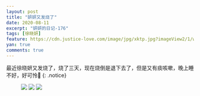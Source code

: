 ```yaml
---
layout: post
title: "妍妍又发烧了"
date: 2020-08-11
excerpt: "妍妍的日记-176"
tags: [徐晓妍]
feature: https://cdn.justice-love.com/image/jpg/xktp.jpg?imageView2/1/w/1200/h/500
yan: true
comments: true
---
```

最近徐晓妍又发烧了，烧了三天，现在烧倒是退下去了，但是又有痰咳嗽，晚上睡不好，好可怜🥺
{: .notice}
<figure>
    <img src="{{ site.staticUrl }}/yanyan/image/zuijinyoufashaole0.jpeg" />
    <img src="{{ site.staticUrl }}/yanyan/image/zuijinyoufashaole1.jpeg" />
    <img src="{{ site.staticUrl }}/yanyan/image/zuijinyoufashaole2.jpeg" />
</figure>
